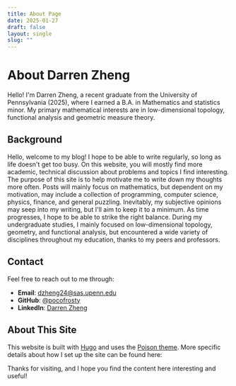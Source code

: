 ```yaml
---
title: About Page
date: 2025-01-27
draft: false
layout: single
slug: ""
---
```


# About Darren Zheng

Hello! I'm Darren Zheng, a recent graduate from the University of Pennsylvania (2025), where I earned a B.A. in Mathematics and statistics minor. My primary mathematical interests are in low-dimensional topology, functional analysis and geometric measure theory. 

## Background

Hello, welcome to my blog! I hope to be able to write regularly, so long as life doesn't get too busy. On this website, you will mostly find more academic, technical discussion about problems and topics I find interesting. The purpose of this site is to help motivate me to write down my thoughts more often. Posts will mainly focus on mathematics, but dependent on my motivation, may include a collection of programming, computer science, physics, finance, and general puzzling. Inevitably, my subjective opinions may seep into my writing, but I'll aim to keep it to a minimum. As time progresses, I hope to be able to strike the right balance. During my undergraduate studies, I mainly focused on low-dimensional topology, geometry, and functional analysis, but encountered a wide variety of disciplines throughout my education, thanks to my peers and professors.

## Contact

Feel free to reach out to me through:

- **Email**: [dzheng24@sas.upenn.edu](mailto:dzheng24@sas.upenn.edu)
- **GitHub**: [@pocofrosty](https://github.com/pocofrosty)
- **LinkedIn**: [Darren Zheng](https://www.linkedin.com/in/darrenzheng24/)

## About This Site

This website is built with [Hugo](https://gohugo.io/) and uses the [Poison theme](https://github.com/lukeorth/poison). More specific details about how I set up the site can be found here: 

Thanks for visiting, and I hope you find the content here interesting and useful!
